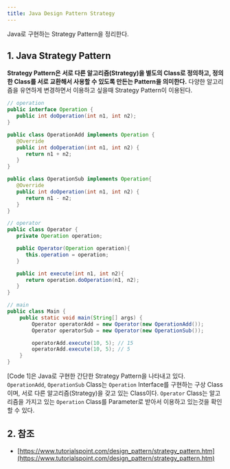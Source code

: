 ```yaml
---
title: Java Design Pattern Strategy
---
```


Java로 구현하는 Strategy Pattern을 정리한다.

## 1. Java Strategy Pattern

**Strategy Pattern은 서로 다른 알고리즘(Strategy)을 별도의 Class로 정의하고, 정의한 Class를 서로 교환해서 사용할 수 있도록 만든는 Pattern을 의미한다.** 다양한 알고리즘을 유연하게 변경하면서 이용하고 싶을때 Strategy Pattern이 이용된다.

```java {caption="[Code 1] Java Strategy Pattern", linenos=table}
// operation
public interface Operation {
   public int doOperation(int n1, int n2);
}

public class OperationAdd implements Operation {
   @Override
   public int doOperation(int n1, int n2) {
      return n1 + n2;
   }
}

public class OperationSub implements Operation{
   @Override
   public int doOperation(int n1, int n2) {
      return n1 - n2;
   }
}

// operator
public class Operator {
   private Operation operation;

   public Operator(Operation operation){
      this.operation = operation;
   }

   public int execute(int n1, int n2){
      return operation.doOperation(n1, n2);
   }
}

// main
public class Main {
    public static void main(String[] args) {
        Operator operatorAdd = new Operator(new OperationAdd());
        Operator operatorSub = new Operator(new OperationSub());

        operatorAdd.execute(10, 5); // 15
        operatorAdd.execute(10, 5); // 5
    }
}
```

[Code 1]은 Java로 구현한 간단한 Strategy Pattern을 나타내고 있다. `OperationAdd`, `OperationSub` Class는 `Operation` Interface를 구현하는 구상 Class이며, 서로 다른 알고리즘(Strategy)을 갖고 있는 Class이다. `Operator` Class는 알고리즘을 가지고 있는 `Operation` Class를 Parameter로 받아서 이용하고 있는것을 확인할 수 있다.

## 2. 참조

* [https://www.tutorialspoint.com/design_pattern/strategy_pattern.htm](https://www.tutorialspoint.com/design_pattern/strategy_pattern.htm)